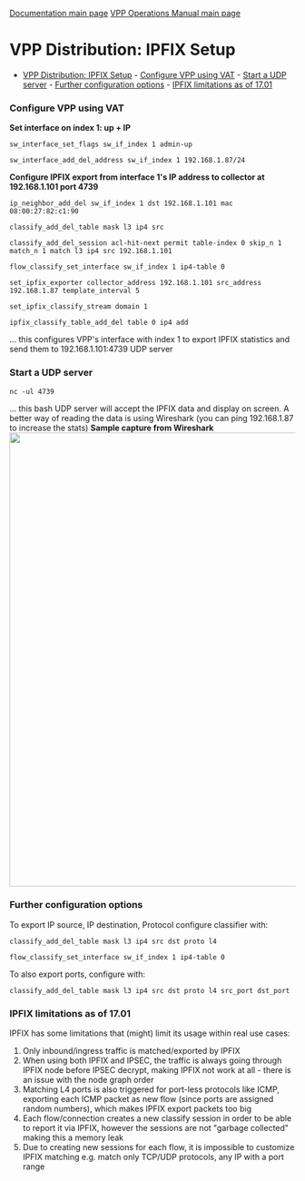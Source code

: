 [Documentation main page](https://frinxio.github.io/Frinx-docs/)
[VPP Operations Manual main page](https://frinxio.github.io/Frinx-docs/FRINX_VPP_Distribution/operations_manual.html)
# VPP Distribution: IPFIX Setup

<!-- TOC -->

- [VPP Distribution: IPFIX Setup](#vpp-distribution-ipfix-setup)
        - [Configure VPP using VAT](#configure-vpp-using-vat)
        - [Start a UDP server](#start-a-udp-server)
        - [Further configuration options](#further-configuration-options)
        - [IPFIX limitations as of 17.01](#ipfix-limitations-as-of-1701)

### Configure VPP using VAT

**Set interface on index 1: up + IP**

    sw_interface_set_flags sw_if_index 1 admin-up

    sw_interface_add_del_address sw_if_index 1 192.168.1.87/24


**Configure IPFIX export from interface 1's IP address to collector at 192.168.1.101 port 4739**

    ip_neighbor_add_del sw_if_index 1 dst 192.168.1.101 mac 08:00:27:82:c1:90

    classify_add_del_table mask l3 ip4 src

    classify_add_del_session acl-hit-next permit table-index 0 skip_n 1 match_n 1 match l3 ip4 src 192.168.1.101

    flow_classify_set_interface sw_if_index 1 ip4-table 0

    set_ipfix_exporter collector_address 192.168.1.101 src_address 192.168.1.87 template_interval 5

    set_ipfix_classify_stream domain 1

    ipfix_classify_table_add_del table 0 ip4 add


... this configures VPP's interface with index 1 to export IPFIX statistics and send them to 192.168.1.101:4739 UDP server

### Start a UDP server

    nc -ul 4739


... this bash UDP server will accept the IPFIX data and display on screen. A better way of reading the data is using Wireshark (you can ping 192.168.1.87 to increase the stats) **Sample capture from Wireshark** <img src="https://frinx.io/wp-content/uploads/2017/05/ipfix.png" alt="" width="1252" height="800" class="alignleft size-full wp-image-4588" />

### Further configuration options  
To export IP source, IP destination, Protocol configure classifier with:

    classify_add_del_table mask l3 ip4 src dst proto l4

    flow_classify_set_interface sw_if_index 1 ip4-table 0


To also export ports, configure with:

    classify_add_del_table mask l3 ip4 src dst proto l4 src_port dst_port


### IPFIX limitations as of 17.01  
IPFIX has some limitations that (might) limit its usage within real use cases:

1.  Only inbound/ingress traffic is matched/exported by IPFIX
2.  When using both IPFIX and IPSEC, the traffic is always going through IPFIX node before IPSEC decrypt, making IPFIX not work at all - there is an issue with the node graph order
3.  Matching L4 ports is also triggered for port-less protocols like ICMP, exporting each ICMP packet as new flow (since ports are assigned random numbers), which makes IPFIX export packets too big
4.  Each flow/connection creates a new classify session in order to be able to report it via IPFIX, however the sessions are not "garbage collected" making this a memory leak
5.  Due to creating new sessions for each flow, it is impossible to customize IPFIX matching e.g. match only TCP/UDP protocols, any IP with a port range
